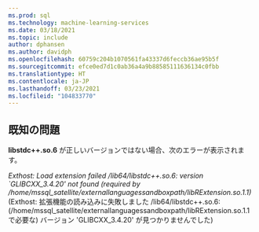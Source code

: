 ```yaml
---
ms.prod: sql
ms.technology: machine-learning-services
ms.date: 03/18/2021
ms.topic: include
author: dphansen
ms.author: davidph
ms.openlocfilehash: 60759c204b1070561fa43337d6feccb36ae95b5f
ms.sourcegitcommit: efce0ed7d1c0ab36a4a9b88585111636134c0fbb
ms.translationtype: HT
ms.contentlocale: ja-JP
ms.lasthandoff: 03/23/2021
ms.locfileid: "104833770"
---
```

## <a name="known-issues"></a>既知の問題

**libstdc++.so.6** が正しいバージョンではない場合、次のエラーが表示されます。

*Exthost: Load extension failed /lib64/libstdc++.so.6: version `GLIBCXX_3.4.20' not found (required by /home/mssql_satellite/externallanguagessandboxpath/libRExtension.so.1.1)* (Exthost: 拡張機能の読み込みに失敗しました /lib64/libstdc++.so.6: (/home/mssql_satellite/externallanguagessandboxpath/libRExtension.so.1.1 で必要な) バージョン 'GLIBCXX_3.4.20' が見つかりませんでした)
